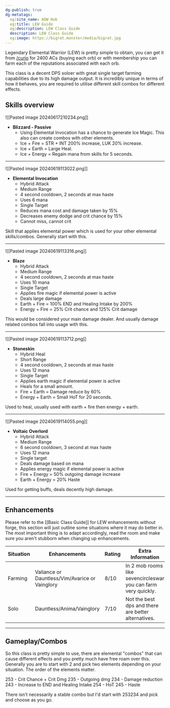 ```yaml
---
dg-publish: true
dg-metatags:
  og:site_name: AQW Hub
  og:title: LEW Guide
  og:description: LEW Class Guide
  description: LEW Class Guide
  og:image: https://bigrat.monster/media/bigrat.jpg
---
```


Legendary Elemental Warrior (LEW) is pretty simple to obtain, you can get it from [/curio](http://aqwwiki.wikidot.com/curiosities) for 2400 ACs (buying each orb) or with membership you can farm each of the reputations associated with each orb.

This class is a decent DPS soloer with great single target farming capabilities due to its high damage output. It is incredibly unique in terms of how it behaves, you are required to utilise different skill combos for different effects.

## Skills overview

![[Pasted image 20240617210234.png]]
- **Blizzard - Passive**
	- Using Elemental Invocation has a chance to generate Ice Magic. This also can create combos with other elements.
	- Ice + Fire = STR + INT 200% increase, LUK 20% increase.
	- Ice + Earth = Large Heal.
	- Ice + Energy = Regain mana from skills for 5 seconds.

---

![[Pasted image 20240619113022.png]]
- **Elemental Invocation**
	- Hybrid Attack
	- Medium Range
	- 4 second cooldown, 2 seconds at max haste
	- Uses 6 mana
	- Single Target
	- Reduces mana cost and damage taken by 15%
	- Decreases enemy dodge and crit chance by 15%
	- Cannot miss, cannot crit

Skill that applies elemental power which is used for your other elemental skills/combos. Generally start with this.

---

![[Pasted image 20240619113316.png]]
- **Blaze**
	- Hybrid Attack
	- Medium Range
	- 4 second cooldown, 2 seconds at max haste
	- Uses 10 mana
	- Single Target
	- Applies fire magic if elemental power is active
	- Deals large damage
	- Earth + Fire = 100% END and Healing Intake by 200%
	- Energy + Fire = 25% Crit chance and 125% Crit damage

This would be considered your main damage dealer. And usually damage related combos fall into usage with this.

---

![[Pasted image 20240619113712.png]]
- **Stoneskin**
	- Hybrid Heal
	- Short Range
	- 4 second cooldown, 2 seconds at max haste
	- Uses 12 mana
	- Single Target
	- Applies earth magic if elemental power is active
	- Heals for a small amount.
	- Fire + Earth = Damage reduce by 60%
	- Energy + Earth = Small HoT for 20 seconds.

Used to heal, usually used with earth + fire then energy + earth.

---

![[Pasted image 20240619114055.png]]
- **Voltaic Overlord**
	- Hybrid Attack
	- Medium Range
	- 6 second cooldown, 3 second at max haste
	- Uses 12 mana
	- Single target
	- Deals damage based on mana
	- Applies energy magic if elemental power is active
	- Fire + Energy = 50% outgoing damage increase
	- Earth + Energy = 20% Haste

Used for getting buffs, deals decently high damage.

---

## Enhancements

Please refer to the [[Basic Class Guide]] for LEW enhancements without forge, this section will just outline some situations where it may do better in. The most important thing is to adapt accordingly, read the room and make sure you aren't stubborn when changing up enhancements.

| Situation | Enhancements                                   | Rating | Extra Information                                              |
| --------- | ---------------------------------------------- | ------ | -------------------------------------------------------------- |
| Farming   | Valiance or Dauntless/Vim/Avarice or Vainglory | 8/10   | In 2 mob rooms like sevencircleswar you can farm very quickly. |
| Solo      | Dauntless/Anima/Vainglory                      | 7/10   | Not the best dps and there are better alternatives.            |

---

## Gameplay/Combos

So this class is pretty simple to use, there are elemental "combos" that can cause different effects and you pretty much have free roam over this. Generally you are to start with 2 and pick two elements depending on your situation. The order of the elements matter.

253 - Crit Chance + Crit Dmg
235 - Outgoing dmg
234 - Damage reduction
243 - Increase to END and Healing Intake
254 - HoT
245 - Haste

There isn't necessarily a stable combo but I'd start with
253234 and pick and choose as you go.